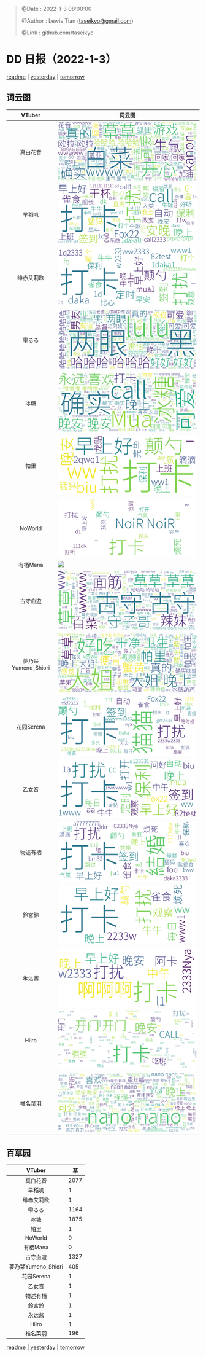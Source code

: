 > @Date    : 2022-1-3 08:00:00
>
> @Author  : Lewis Tian (taseikyo@gmail.com)
>
> @Link    : github.com/taseikyo

# DD 日报（2022-1-3）

[readme](../README.md) | [yesterday](2022-1-2.md) | [tomorrow](2022-1-4.md)

## 词云图

|VTuber|词云图|
|:-:|-|
|真白花音|![](../../images/daily/21402309_2022-1-3_purge_wordcloud.png)|
|早稻叽|![](../../images/daily/41682_2022-1-3_purge_wordcloud.png)|
|绯赤艾莉欧|![](../../images/daily/21396545_2022-1-3_purge_wordcloud.png)|
|雫るる|![](../../images/daily/21013446_2022-1-3_purge_wordcloud.png)|
|冰糖|![](../../images/daily/876396_2022-1-3_purge_wordcloud.png)|
|帕里|![](../../images/daily/4895312_2022-1-3_purge_wordcloud.png)|
|NoWorld|![](../../images/daily/21448649_2022-1-3_purge_wordcloud.png)|
|有栖Mana|![](../../images/daily/6542258_2022-1-3_purge_wordcloud.png)|
|古守血遊|![](../../images/daily/8725120_2022-1-3_purge_wordcloud.png)|
|夢乃栞Yumeno_Shiori|![](../../images/daily/14052636_2022-1-3_purge_wordcloud.png)|
|花园Serena|![](../../images/daily/14327465_2022-1-3_purge_wordcloud.png)|
|乙女音|![](../../images/daily/21320551_2022-1-3_purge_wordcloud.png)|
|物述有栖|![](../../images/daily/21449083_2022-1-3_purge_wordcloud.png)|
|鈴宮鈴|![](../../images/daily/21685677_2022-1-3_purge_wordcloud.png)|
|永远酱|![](../../images/daily/21701071_2022-1-3_purge_wordcloud.png)|
|Hiiro|![](../../images/daily/21919321_2022-1-3_purge_wordcloud.png)|
|椎名菜羽|![](../../images/daily/22347054_2022-1-3_purge_wordcloud.png)|

## 百草园

|VTuber|草|
|:-:|-|
|真白花音|2077|
|早稻叽|1|
|绯赤艾莉欧|1|
|雫るる|1164|
|冰糖|1875|
|帕里|1|
|NoWorld|0|
|有栖Mana|0|
|古守血遊|1327|
|夢乃栞Yumeno_Shiori|405|
|花园Serena|1|
|乙女音|1|
|物述有栖|1|
|鈴宮鈴|1|
|永远酱|1|
|Hiiro|1|
|椎名菜羽|196|

[readme](../README.md) | [yesterday](2022-1-2.md) | [tomorrow](2022-1-4.md)
